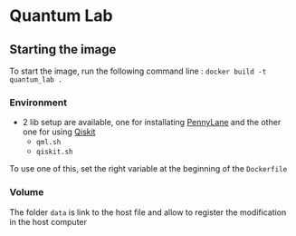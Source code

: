 # Quantum Lab

## Starting the image
To start the image, run the following command line :
`docker build -t quantum_lab .`

### Environment
- 2 lib setup are available, one for installating [PennyLane](pennylane.ai) and the other one for using [Qiskit](qiskit.org)
  - `qml.sh`
  - `qiskit.sh`

To use one of this, set the right variable at the beginning of the `Dockerfile`

### Volume
The folder `data` is link to the host file and allow to register the modification in the host computer
